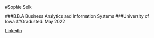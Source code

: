 #Sophie Selk

###B.B.A Business Analytics and Information Systems
###University of Iowa 
##Graduated: May 2022

[LinkedIn](https://www.linkedin.com/in/sophie-selk)
<!--
**SophieSelk/SophieSelk** is a ✨ _special_ ✨ repository because its `README.md` (this file) appears on your GitHub profile.

Here are some ideas to get you started:

- 🔭 I’m currently working on ...
- 🌱 I’m currently learning ...
- 👯 I’m looking to collaborate on ...
- 🤔 I’m looking for help with ...
- 💬 Ask me about ...
- 📫 How to reach me: ...
- 😄 Pronouns: ...
- ⚡ Fun fact: ...
-->
